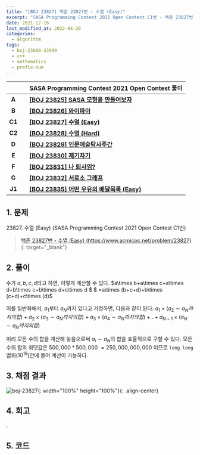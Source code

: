 ```yaml
---
title: "[BOJ 23827] 백준 23827번 - 수열 (Easy)"
excerpt: "SASA Programming Contest 2021 Open Contest C1번 - 백준 23827번 수열 (Easy) 풀이"
date: 2021-12-16
last_modified_at: 2022-04-20
categories:
  - algorithm
tags:
  - boj-23000-23999
  - c++
  - mathematics
  - prefix-sum
---
```


|||SASA Programming Contest 2021 Open Contest 풀이|
|:---:|:---:|:---|
|**A**||**[[BOJ 23825] SASA 모형을 만들어보자](https://burningfalls.github.io/algorithm/boj-23825/)**|
|**B**||**[[BOJ 23826] 와이파이](https://burningfalls.github.io/algorithm/boj-23826/)**|
|**C1**||**[[BOJ 23827] 수열 (Easy)](https://burningfalls.github.io/algorithm/boj-23827/)**|
|**C2**||**[[BOJ 23828] 수열 (Hard)](https://burningfalls.github.io/algorithm/boj-23828/)**|
|**D**||**[[BOJ 23829] 인문예술탐사주간](https://burningfalls.github.io/algorithm/boj-23829/)**|
|**E**||**[[BOJ 23830] 제기차기](https://burningfalls.github.io/algorithm/boj-23830/)**|
|**F**||**[[BOJ 23831] 나 퇴사임?](https://burningfalls.github.io/algorithm/boj-23831/)**|
|**G**||**[[BOJ 23832] 서로소 그래프](https://burningfalls.github.io/algorithm/boj-23832/)**|
|**J1**||**[[BOJ 23835] 어떤 우유의 배달목록 (Easy)](https://burningfalls.github.io/algorithm/boj-23835/)**|

## 1. 문제
$23827$. 수열 (Easy) (SASA Programming Contest 2021 Open Contest C1번)

> [백준 23827번 - 수열 (Easy) (https://www.acmicpc.net/problem/23827)](https://www.acmicpc.net/problem/23827){: target="_blank"}

## 2. 풀이

수가 $a, b, c, d$라고 하면, 이렇게 계산할 수 있다.
$a\times b+a\times c+a\times d+b\times c+b\times d+c\times d $ $ =a\times (b+c+d)+b\times (c+d)+c\times (d)$

이를 일반화해서, $a_1$부터 $a_N$까지 있다고 가정하면, 다음과 같이 된다.
$a_1\times (a_2\sim a_N까지의 합)$ $+\;a_2\times (a_3\sim a_N까지의 합)$ $+\;a_3\times (a_4\sim a_N까지의 합)$ $+…+\;a_{N-1}\times (a_N\sim a_N까지의 합)$

미리 모든 수의 합을 계산해 놓음으로써 $a_i\sim a_N$의 합을 효율적으로 구할 수 있다. 모든 수의 합의 최댓값은 $500,000*500,000$ $=250,000,000,000$ 이므로 `long long` 범위$(10^{18})$안에 들어 계산이 가능하다.

## 3. 채점 결과

![boj-23827](https://user-images.githubusercontent.com/30232837/160952044-c2535b0b-099e-44e6-9275-7076c753d98f.png "boj-23827"){: width="100%" height="100%"}{: .align-center}

## 4. 회고

.

## 5. 코드

<script src="https://gist.github.com/BurningFalls/f9f76f0250689d658894d3d5e0947798.js"></script>